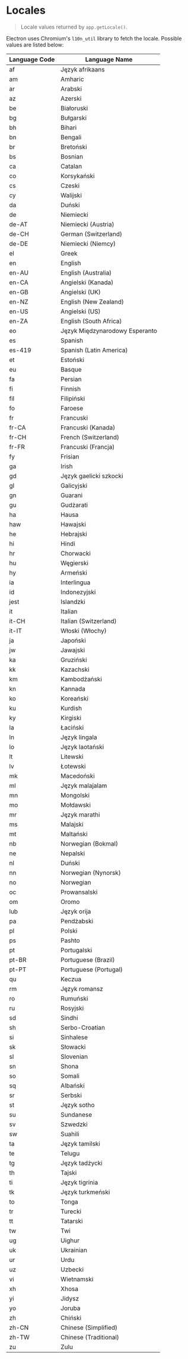 # Locales

> Locale values returned by `app.getLocale()`.

Electron uses Chromium's `l10n_util` library to fetch the locale. Possible values are listed below:

| Language Code | Language Name                  |
| ------------- | ------------------------------ |
| af            | Język afrikaans                |
| am            | Amharic                        |
| ar            | Arabski                        |
| az            | Azerski                        |
| be            | Białoruski                     |
| bg            | Bułgarski                      |
| bh            | Bihari                         |
| bn            | Bengali                        |
| br            | Bretoński                      |
| bs            | Bosnian                        |
| ca            | Catalan                        |
| co            | Korsykański                    |
| cs            | Czeski                         |
| cy            | Walijski                       |
| da            | Duński                         |
| de            | Niemiecki                      |
| de-AT         | Niemiecki (Austria)            |
| de-CH         | German (Switzerland)           |
| de-DE         | Niemiecki (Niemcy)             |
| el            | Greek                          |
| en            | English                        |
| en-AU         | English (Australia)            |
| en-CA         | Angielski (Kanada)             |
| en-GB         | Angielski (UK)                 |
| en-NZ         | English (New Zealand)          |
| en-US         | Angielski (US)                 |
| en-ZA         | English (South Africa)         |
| eo            | Język Międzynarodowy Esperanto |
| es            | Spanish                        |
| es-419        | Spanish (Latin America)        |
| et            | Estoński                       |
| eu            | Basque                         |
| fa            | Persian                        |
| fi            | Finnish                        |
| fil           | Filipiński                     |
| fo            | Faroese                        |
| fr            | Francuski                      |
| fr-CA         | Francuski (Kanada)             |
| fr-CH         | French (Switzerland)           |
| fr-FR         | Francuski (Francja)            |
| fy            | Frisian                        |
| ga            | Irish                          |
| gd            | Język gaelicki szkocki         |
| gl            | Galicyjski                     |
| gn            | Guarani                        |
| gu            | Gudżarati                      |
| ha            | Hausa                          |
| haw           | Hawajski                       |
| he            | Hebrajski                      |
| hi            | Hindi                          |
| hr            | Chorwacki                      |
| hu            | Węgierski                      |
| hy            | Armeński                       |
| ia            | Interlingua                    |
| id            | Indonezyjski                   |
| jest          | Islandzki                      |
| it            | Italian                        |
| it-CH         | Italian (Switzerland)          |
| it-IT         | Włoski (Włochy)                |
| ja            | Japoński                       |
| jw            | Jawajski                       |
| ka            | Gruziński                      |
| kk            | Kazachski                      |
| km            | Kambodżański                   |
| kn            | Kannada                        |
| ko            | Koreański                      |
| ku            | Kurdish                        |
| ky            | Kirgiski                       |
| la            | Łaciński                       |
| ln            | Język lingala                  |
| lo            | Język laotański                |
| lt            | Litewski                       |
| lv            | Łotewski                       |
| mk            | Macedoński                     |
| ml            | Język malajalam                |
| mn            | Mongolski                      |
| mo            | Mołdawski                      |
| mr            | Język marathi                  |
| ms            | Malajski                       |
| mt            | Maltański                      |
| nb            | Norwegian (Bokmal)             |
| ne            | Nepalski                       |
| nl            | Duński                         |
| nn            | Norwegian (Nynorsk)            |
| no            | Norwegian                      |
| oc            | Prowansalski                   |
| om            | Oromo                          |
| lub           | Język orija                    |
| pa            | Pendżabski                     |
| pl            | Polski                         |
| ps            | Pashto                         |
| pt            | Portugalski                    |
| pt-BR         | Portuguese (Brazil)            |
| pt-PT         | Portuguese (Portugal)          |
| qu            | Keczua                         |
| rm            | Język romansz                  |
| ro            | Rumuński                       |
| ru            | Rosyjski                       |
| sd            | Sindhi                         |
| sh            | Serbo-Croatian                 |
| si            | Sinhalese                      |
| sk            | Słowacki                       |
| sl            | Slovenian                      |
| sn            | Shona                          |
| so            | Somali                         |
| sq            | Albański                       |
| sr            | Serbski                        |
| st            | Język sotho                    |
| su            | Sundanese                      |
| sv            | Szwedzki                       |
| sw            | Suahili                        |
| ta            | Język tamilski                 |
| te            | Telugu                         |
| tg            | Język tadżycki                 |
| th            | Tajski                         |
| ti            | Język tigrinia                 |
| tk            | Język turkmeński               |
| to            | Tonga                          |
| tr            | Turecki                        |
| tt            | Tatarski                       |
| tw            | Twi                            |
| ug            | Uighur                         |
| uk            | Ukrainian                      |
| ur            | Urdu                           |
| uz            | Uzbecki                        |
| vi            | Wietnamski                     |
| xh            | Xhosa                          |
| yi            | Jidysz                         |
| yo            | Joruba                         |
| zh            | Chiński                        |
| zh-CN         | Chinese (Simplified)           |
| zh-TW         | Chinese (Traditional)          |
| zu            | Zulu                           |